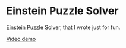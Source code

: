 # Einstein Puzzle Solver


[Einstein Puzzle](htpps://github.com/lksj/einstein-puzzle) Solver, that I wrote just for fun.


[Video demo](https://www.youtube.com/watch?v=QJtSJ_gnNEo)
